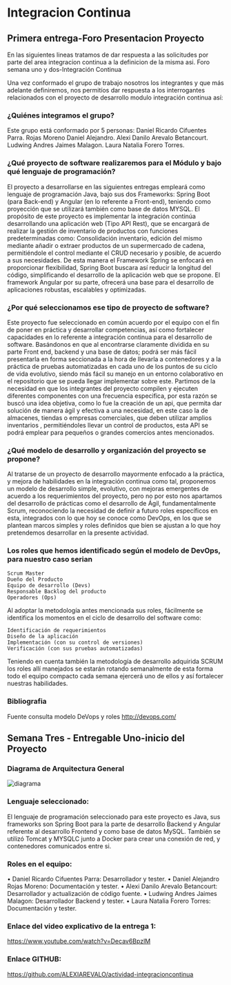 # Integracion Continua
## Primera entrega-Foro Presentacion  Proyecto

En las siguientes lineas tratamos de dar respuesta a las solicitudes por parte del area integracion continua a la definicion de la misma asi.
Foro semana uno y dos-Integración Continua 

Una vez conformado el grupo de trabajo nosotros los integrantes y que más adelante definiremos, nos permitíos dar respuesta a los interrogantes relacionados con el proyecto de desarrollo modulo integración continua así: 

### ¿Quiénes integramos el grupo? 

Este grupo está conformado por 5 personas: 
  Daniel Ricardo Cifuentes Parra. 
  Rojas Moreno Daniel Alejandro. 
  Alexi Danilo Arevalo Betancourt. 
  Ludwing Andres Jaimes Malagon. 
  Laura Natalia Forero Torres.  
 
### ¿Qué proyecto de software realizaremos para el Módulo y bajo qué lenguaje de programación? 

El proyecto a desarrollarse en las siguientes entregas empleará como lenguaje de programación Java, bajo sus dos Frameworks: Spring Boot (para Back-end) y Angular (en lo referente a Front-end), teniendo como proyección que se utilizará también como base de datos MYSQL. El propósito de este proyecto es implementar la integración continúa desarrollando una aplicación web (Tipo API Rest), que se encargará de realizar la gestión de inventario de productos con funciones predeterminadas como: Consolidación inventario, edición del mismo mediante añadir o extraer productos de un supermercado de cadena, permitiéndole el control mediante el CRUD necesario y posible, de acuerdo a sus necesidades. De esta manera el Framework Spring se enfocará en proporcionar flexibilidad, Spring Boot buscara así reducir la longitud del código, simplificando el desarrollo de la aplicación web que se propone. El framework Angular por su parte, ofrecerá una base para el desarrollo de aplicaciones robustas, escalables y optimizadas. 

### ¿Por qué seleccionamos ese tipo de proyecto de software? 

Este proyecto fue seleccionado en común acuerdo por el equipo con el fin de poner en práctica y desarrollar competencias, así como fortalecer capacidades en lo referente a integración continua para el desarrollo de software. Basándonos en que al encontrarse claramente dividida en su parte Front end, backend y una base de datos; podrá ser más fácil presentarla en forma seccionada a la hora de llevarla a contenedores y a la práctica de pruebas automatizadas en cada uno de los puntos de su ciclo de vida evolutivo, siendo más fácil su manejo en un entorno colaborativo en el repositorio que se pueda llegar implementar sobre este. Partimos de la necesidad en que los integrantes del proyecto compilen y ejecuten diferentes componentes con una frecuencia especifica, por esta razón se buscó una idea objetiva, como lo fue la creación de un api, que permita dar solución de manera ágil y efectiva a una necesidad, en este caso la de almacenes, tiendas o empresas comerciales, que deben utilizar amplios inventarios , permitiéndoles llevar un control de productos, esta API se podrá emplear para pequeños o grandes comercios antes mencionados.   

 
### ¿Qué modelo de desarrollo y organización del proyecto se propone? 

Al tratarse de un proyecto de desarrollo mayormente enfocado a la práctica, y mejora de habilidades en la integración continua como tal, proponemos un modelo de desarrollo simple, evolutivo, con mejoras emergentes de acuerdo a los requerimientos del proyecto, pero no por esto nos apartamos del desarrollo de prácticas como el desarrollo de Ágil, fundamentalmente Scrum, reconociendo la necesidad de definir a futuro roles específicos en esta, integrados con lo que hoy se conoce como DevOps, en los que se plantean marcos simples y roles definidos que bien se ajustan a lo que hoy pretendemos desarrollar en la presente actividad. 

### Los roles que hemos identificado según el modelo de DevOps, para nuestro caso serian 

    Scrum Master 
    Dueño del Producto 
    Equipo de desarrollo (Devs) 
    Responsable Backlog del producto 
    Operadores (Ops) 

Al adoptar la metodología antes mencionada sus roles, fácilmente se identifica los momentos en el ciclo de desarrollo del software como: 

    Identificación de requerimientos 
    Diseño de la aplicación 
    Implementación (con su control de versiones) 
    Verificación (con sus pruebas automatizadas) 

Teniendo en cuenta también la metodología de desarrollo adquirida SCRUM los roles allí manejados se estarán rotando semanalmente de esta forma todo el equipo compacto cada semana ejercerá uno de ellos y así fortalecer nuestras habilidades. 


### Bibliografia 



Fuente consulta modelo DeVops y roles 	http://devops.com/ 


## Semana Tres - Entregable Uno-inicio del Proyecto

### Diagrama de Arquitectura General 

![diagrama](https://user-images.githubusercontent.com/117111421/200987653-d7d1f91f-4659-4bb2-9ca2-34cc313cf79a.jpg)

### Lenguaje seleccionado:
El lenguaje de programación seleccionado para este proyecto es Java, sus frameworks son
Spring Boot para la parte de desarrollo Backend y Angular referente al desarrollo Frontend
y como base de datos MySQL. También se utilizó Tomcat y MYSQLC junto a Docker para
crear una conexión de red, y contenedores comunicados entre si.

### Roles en el equipo:
• Daniel Ricardo Cifuentes Parra: Desarrollador y tester.
• Daniel Alejandro Rojas Moreno: Documentación y tester.
• Alexi Danilo Arevalo Betancourt: Desarrollador y actualización de código fuente.
• Ludwing Andres Jaimes Malagon: Desarrollador Backend y tester.
• Laura Natalia Forero Torres: Documentación y tester.

### Enlace del video explicativo de la entrega 1:
https://www.youtube.com/watch?v=Decav6BpzlM

### Enlace GITHUB:
https://github.com/ALEXIAREVALO/actividad-integracioncontinua



